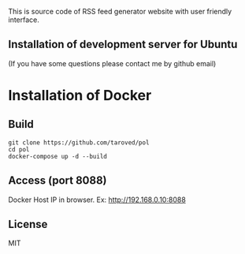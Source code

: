 
This is source code of RSS feed generator website with user friendly interface.

## Installation of development server for Ubuntu
(If you have some questions please contact me by github email)

# Installation of Docker

## Build
```
git clone https://github.com/taroved/pol
cd pol
docker-compose up -d --build
```

## Access (port 8088)
Docker Host IP in browser. Ex:
http://192.168.0.10:8088


## License

MIT
